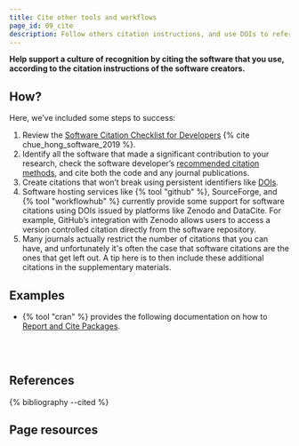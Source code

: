 ```yaml
---
title: Cite other tools and workflows
page_id: 09_cite
description: Follow others citation instructions, and use DOIs to refer to software that you either use or on which your software depends.
---
```



**Help support a culture of recognition by citing the software that you use, according to the citation instructions of the software creators.**


## How?

Here, we’ve included some steps to success:

1. Review the [Software Citation Checklist for Developers](https://doi.org/10.5281/zenodo.3482769) {% cite chue_hong_software_2019 %}.
2. Identify all the software that made a significant contribution to your research, check the software developer’s [recommended citation methods](08_citation_instructions), and cite both the code and any journal publications.
3. Create citations that won’t break using persistent identifiers like [DOIs](07_doi). 
4. Software hosting services like {% tool "github" %}, SourceForge, and {% tool "workflowhub" %} currently provide some support for software citations using DOIs issued by platforms like Zenodo and DataCite. For example, GitHub’s integration with Zenodo allows users to access a version controlled citation directly from the software repository.
5. Many journals actually restrict the number of citations that you can have, and unfortunately it's often the case that software citations are the ones that get left out. A tip here is to then include these additional citations in the supplementary materials.


## Examples

- {% tool "cran" %} provides the following documentation on how to [Report and Cite Packages](https://cran.r-project.org/web/packages/report/vignettes/cite_packages.html).

<br>
<br>


## References

{% bibliography --cited %}


## Page resources

